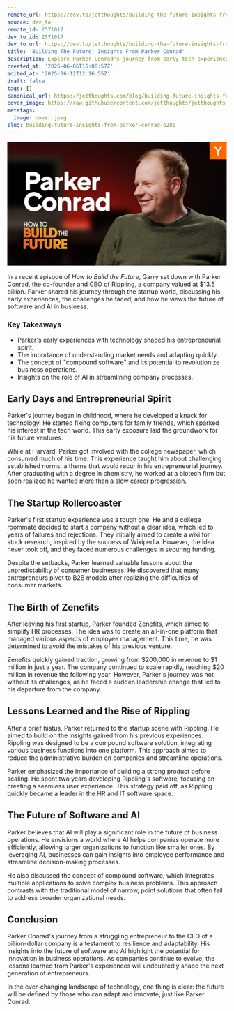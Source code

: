```yaml
---
remote_url: https://dev.to/jetthoughts/building-the-future-insights-from-parker-conrad-498d
source: dev_to
remote_id: 2571017
dev_to_id: 2571017
dev_to_url: https://dev.to/jetthoughts/building-the-future-insights-from-parker-conrad-498d
title: 'Building The Future: Insights From Parker Conrad'
description: Explore Parker Conrad's journey from early tech experiences to building Rippling, a $13.5 billion company. Discover insights on entrepreneurship, the future of software, and the role of AI in business.
created_at: '2025-06-06T16:08:57Z'
edited_at: '2025-06-12T12:16:55Z'
draft: false
tags: []
canonical_url: https://jetthoughts.com/blog/building-future-insights-from-parker-conrad-b280/
cover_image: https://raw.githubusercontent.com/jetthoughts/jetthoughts.github.io/master/content/blog/building-future-insights-from-parker-conrad-b280/cover.jpeg
metatags:
  image: cover.jpeg
slug: building-future-insights-from-parker-conrad-b280
---
```

[![Building The Future: Insights From Parker Conrad](file_0.jpg)](https://www.youtube.com/watch?v=FwD0wqwUjAI)

In a recent episode of _How to Build the Future_, Garry sat down with Parker Conrad, the co-founder and CEO of Rippling, a company valued at $13.5 billion. Parker shared his journey through the startup world, discussing his early experiences, the challenges he faced, and how he views the future of software and AI in business.

### Key Takeaways

*   Parker's early experiences with technology shaped his entrepreneurial spirit.
*   The importance of understanding market needs and adapting quickly.
*   The concept of "compound software" and its potential to revolutionize business operations.
*   Insights on the role of AI in streamlining company processes.

## Early Days and Entrepreneurial Spirit

Parker's journey began in childhood, where he developed a knack for technology. He started fixing computers for family friends, which sparked his interest in the tech world. This early exposure laid the groundwork for his future ventures.

While at Harvard, Parker got involved with the college newspaper, which consumed much of his time. This experience taught him about challenging established norms, a theme that would recur in his entrepreneurial journey. After graduating with a degree in chemistry, he worked at a biotech firm but soon realized he wanted more than a slow career progression.

## The Startup Rollercoaster

Parker's first startup experience was a tough one. He and a college roommate decided to start a company without a clear idea, which led to years of failures and rejections. They initially aimed to create a wiki for stock research, inspired by the success of Wikipedia. However, the idea never took off, and they faced numerous challenges in securing funding.

Despite the setbacks, Parker learned valuable lessons about the unpredictability of consumer businesses. He discovered that many entrepreneurs pivot to B2B models after realizing the difficulties of consumer markets.

## The Birth of Zenefits

After leaving his first startup, Parker founded Zenefits, which aimed to simplify HR processes. The idea was to create an all-in-one platform that managed various aspects of employee management. This time, he was determined to avoid the mistakes of his previous venture.

Zenefits quickly gained traction, growing from $200,000 in revenue to $1 million in just a year. The company continued to scale rapidly, reaching $20 million in revenue the following year. However, Parker's journey was not without its challenges, as he faced a sudden leadership change that led to his departure from the company.

## Lessons Learned and the Rise of Rippling

After a brief hiatus, Parker returned to the startup scene with Rippling. He aimed to build on the insights gained from his previous experiences. Rippling was designed to be a compound software solution, integrating various business functions into one platform. This approach aimed to reduce the administrative burden on companies and streamline operations.

Parker emphasized the importance of building a strong product before scaling. He spent two years developing Rippling's software, focusing on creating a seamless user experience. This strategy paid off, as Rippling quickly became a leader in the HR and IT software space.

## The Future of Software and AI

Parker believes that AI will play a significant role in the future of business operations. He envisions a world where AI helps companies operate more efficiently, allowing larger organizations to function like smaller ones. By leveraging AI, businesses can gain insights into employee performance and streamline decision-making processes.

He also discussed the concept of compound software, which integrates multiple applications to solve complex business problems. This approach contrasts with the traditional model of narrow, point solutions that often fail to address broader organizational needs.

## Conclusion

Parker Conrad's journey from a struggling entrepreneur to the CEO of a billion-dollar company is a testament to resilience and adaptability. His insights into the future of software and AI highlight the potential for innovation in business operations. As companies continue to evolve, the lessons learned from Parker's experiences will undoubtedly shape the next generation of entrepreneurs.

In the ever-changing landscape of technology, one thing is clear: the future will be defined by those who can adapt and innovate, just like Parker Conrad.